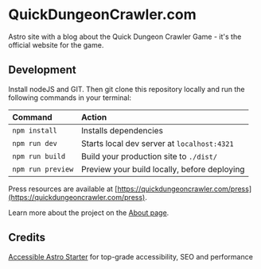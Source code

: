# QuickDungeonCrawler.com

Astro site with a blog about the Quick Dungeon Crawler Game - it's the official website for the game.


## Development

Install nodeJS and GIT. 
Then git clone this repository locally and run the following commands in your terminal:

| Command           | Action                                       |
| :---------------- | :------------------------------------------- |
| `npm install`     | Installs dependencies                        |
| `npm run dev`     | Starts local dev server at `localhost:4321`  |
| `npm run build`   | Build your production site to `./dist/`      |
| `npm run preview` | Preview your build locally, before deploying |


Press resources are available at [https://quickdungeoncrawler.com/press](https://quickdungeoncrawler.com/press).

Learn more about the project on the [About page](https://quickdungeoncrawler.com/about).

## Credits

[Accessible Astro Starter](https://github.com/incluud/accessible-astro-starter) 
for top-grade accessibility, SEO and performance
